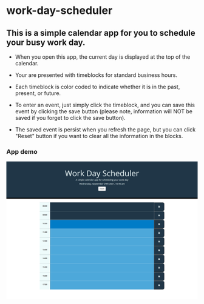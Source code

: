 # work-day-scheduler

## This is a simple calendar app for you to schedule your busy work day.

* When you open this app, the current day is displayed at the top of the calendar.

* Your are presented with timeblocks for standard business hours.

* Each timeblock is color coded to indicate whether it is in the past, present, or future.

* To enter an event, just simply click the timeblock, and you can save this event by clicking the save button
(please note, information will NOT be saved if you forget to click the save button).

* The saved event is persist when you refresh the page, but you can click "Reset" button if you want to clear all the information in the blocks.


### App demo
![App demontration:](Develop/daily-planner-app.png)
